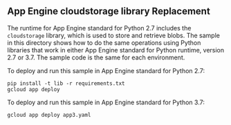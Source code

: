 ## App Engine cloudstorage library Replacement

The runtime for App Engine standard for Python 2.7 includes the `cloudstorage`
library, which is used to store and retrieve blobs. The sample in this
directory shows how to do the same operations using Python libraries that
work in either App Engine standard for Python runtime, version 2.7 or 3.7.
The sample code is the same for each environment.

To deploy and run this sample in App Engine standard for Python 2.7:

    pip install -t lib -r requirements.txt
    gcloud app deploy

To deploy and run this sample in App Engine standard for Python 3.7:

    gcloud app deploy app3.yaml
